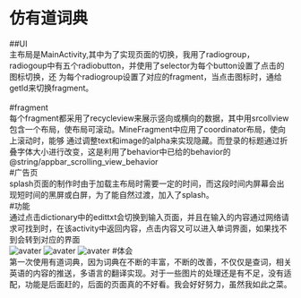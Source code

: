 
# 仿有道词典
##UI</br>
  主布局是MainActivity,其中为了实现页面的切换，我用了radiogroup，radiogoup中有五个radiobutton，并使用了selector为每个button设置了点击的图标切换，还
  为每个radiogroup设置了对应的fragment，当点击图标时，通给getId来切换fragment。
</br>
</br>
#fragment</br>
 每个fragment都采用了recycleview来展示竖向或横向的数据，其中用srcollview包含一个布局，使布局可滚动。MineFragment中应用了coordinator布局，使向上滚动时，能够
 通过调整text和image的alpha来实现隐藏。而登录的标题通过折叠字体大小进行改变，这是利用了behavior中已给的behavior的@string/appbar_scrolling_view_behavior
</br>
#广告页</br>
  splash页面的制作时由于加载主布局时需要一定的时间，而这段时间内屏幕会出现短时间的黑屏或白屏，为了能自然过渡，加入了splash。</br>
#功能</br>
  通过点击dictionary中的edittxt会切换到输入页面，并且在输入的内容通过网络请求可找到时，在该activity中返回内容，点击内容又可以进入单词界面，如果找不到会转到对应的界面</br>
  ![avater](http://m.qpic.cn/psb?/V12pRwMy1vBidC/CsUE1hi*Zck2joe8NuyUfdyzNxvetBf8ah0yyQO2PxI!/b/dDQBAAAAAAAA&bo=OASABwAAAAARF5s!&rf=viewer_4)
  ![avater](http://m.qpic.cn/psb?/V12pRwMy1vBidC/GY2Y3WY47Co*FEhPlAkOMCEmBfwMlQTEREd6tmwKJNA!/b/dLYAAAAAAAAA&bo=OASABwAAAAARF5s!&rf=viewer_4)
   ![avater](http://m.qpic.cn/psb?/V12pRwMy1vBidC/uxxTkVqUA8tSCo*Y6xvkqt8JylejcwH*QUwomm5.U2M!/b/dDABAAAAAAAA&bo=OASABwAAAAARF5s!&rf=viewer_4)
#体会</br>
  第一次使用有道词典，因为词典在不断的丰富，不断的改善，不仅仅是查词，相关英语的内容的推送，多语言的翻译实现。对于一些图片的处理还是有不足，没有适配，功能是后面赶的，后面的页面真的不好看。我会好好努力，虽然我如此之菜。
  

 
 
  
